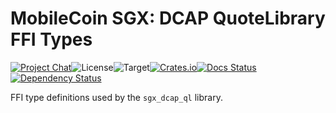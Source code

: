 # MobileCoin SGX: DCAP QuoteLibrary FFI Types

[![Project Chat][chat-image]][chat-link]<!--
-->![License][license-image]<!--
-->![Target][target-image]<!--
-->[![Crates.io][crate-image]][crate-link]<!--
-->[![Docs Status][docs-image]][docs-link]<!--
-->[![Dependency Status][deps-image]][deps-link]

FFI type definitions used by the `sgx_dcap_ql` library.

[crate-image]: https://img.shields.io/crates/v/mc-sgx-dcap-ql-sys-types.svg?style=flat-square
[crate-link]: https://crates.io/crates/mc-sgx-dcap-ql-sys-types
[license-image]: https://img.shields.io/crates/l/mc-sgx-dcap-ql-sys-types?style=flat-square
[target-image]: https://img.shields.io/badge/target-any-brightgreen?style=flat-square
[chat-image]: https://img.shields.io/discord/844353360348971068?style=flat-square
[chat-link]: https://mobilecoin.chat
[docs-image]: https://img.shields.io/docsrs/mc-sgx-dcap-ql-sys-types?style=flat-square
[docs-link]: https://docs.rs/crate/mc-sgx-dcap-ql-sys-types
[deps-image]: https://deps.rs/crate/mc-sgx-dcap-ql-sys-types/0.3.0/status.svg?style=flat-square
[deps-link]: https://deps.rs/crate/mc-sgx-dcap-ql-sys-types/0.3.0
